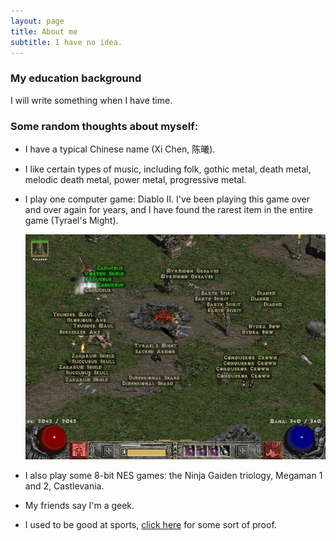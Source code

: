 ```yaml
---
layout: page
title: About me
subtitle: I have no idea.
---
```


### My education background

I will write something when I have time.

### Some random thoughts about myself:

- I have a typical Chinese name (Xi Chen, 陈曦).  

- I like certain types of music, including folk, gothic metal, death metal, melodic death metal, power metal, progressive metal.  

- I play one computer game: Diablo II. I've been playing this game over and over again for years, and I have found the rarest item in the entire game (Tyrael's Might).  
  
  ![](/img/tyrael's_might.jpg)
  
- I also play some 8-bit NES games: the Ninja Gaiden triology, Megaman 1 and 2, Castlevania.  

- My friends say I'm a geek.  

- I used to be good at sports, [click here](https://flic.kr/s/aHskDDW8Y1) for some sort of proof.
